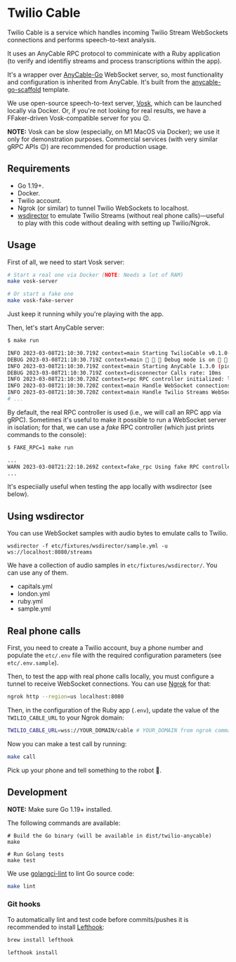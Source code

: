 # Twilio Cable

Twilio Cable is a service which handles incoming Twilio Stream WebSockets connections and performs speech-to-text analysis.

It uses an AnyCable RPC protocol to comminicate with a Ruby application (to verify and identifiy streams and process transcriptions within the app).

It's a wrapper over [AnyCable-Go][anycable-go] WebSocket server, so, most functionality and configuration is inherited from AnyCable. It's built from the [anycable-go-scaffold](https://github.com/anycable/anycable-go-scaffold) template.

We use open-source speech-to-text server, [Vosk][], which can be launched locally via Docker. Or, if you're not looking for real results, we have a FFaker-driven Vosk-compatible server for you 😉.

**NOTE:** Vosk can be slow (especially, on M1 MacOS via Docker); we use it only for demonstration purposes. Commercial services (with very similar gRPC APIs 😉) are recommended for production usage.

## Requirements

- Go 1.19+.
- Docker.
- Twilio account.
- Ngrok (or similar) to tunnel Twilio WebSockets to localhost.
- [wsdirector][] to emulate Twilio Streams (without real phone calls)—useful to play with this code without dealing with setting up Twilio/Ngrok.

## Usage

First of all, we need to start Vosk server:

```sh
# Start a real one via Docker (NOTE: Needs a lot of RAM)
make vosk-server

# Or start a fake one
make vosk-fake-server
```

Just keep it running whily you're playing with the app.

Then, let's start AnyCable server:

```sh
$ make run

INFO 2023-03-08T21:10:30.719Z context=main Starting TwilioCable v0.1.0-4117db3
DEBUG 2023-03-08T21:10:30.719Z context=main 🔧 🔧 🔧 Debug mode is on 🔧 🔧 🔧
INFO 2023-03-08T21:10:30.719Z context=main Starting AnyCable 1.3.0 (pid: 23406, open file limit: 122880, gomaxprocs: 8)
DEBUG 2023-03-08T21:10:30.719Z context=disconnector Calls rate: 10ms
INFO 2023-03-08T21:10:30.720Z context=rpc RPC controller initialized: localhost:50051 (concurrency: 28, enable_tls: false, proto_versions: v1)
INFO 2023-03-08T21:10:30.720Z context=main Handle WebSocket connections at http://localhost:8080/cable
INFO 2023-03-08T21:10:30.720Z context=main Handle Twilio Streams WebSocket connections at ws://localhost:8080/streams
# ...
```

By default, the real RPC controller is used (i.e., we will call an RPC app via gRPC). Sometimes it's useful to make it possible to run a WebSocket server in isolation; for that, we can use a _fake_ RPC controller (which just prints commands to the console):

```sh
$ FAKE_RPC=1 make run

...
WARN 2023-03-08T21:22:10.269Z context=fake_rpc Using fake RPC controller
...
```

It's especiially useful when testing the app locally with wsdirector (see below).

## Using wsdirector

You can use WebSocket samples with audio bytes to emulate calls to Twilio.

```shell
wsdirector -f etc/fixtures/wsdirector/sample.yml -u ws://localhost:8080/streams
```

We have a collection of audio samples in `etc/fixtures/wsdirector/`. You can use any of them.

- capitals.yml
- london.yml
- ruby.yml
- sample.yml

## Real phone calls

First, you need to create a Twilio account, buy a phone number and populate the `etc/.env` file with the required configuration parameters (see `etc/.env.sample`).

Then, to test the app with real phone calls locally, you must configure a tunnel to receive WebSocket connections. You can use [Ngrok][] for that:

```sh
ngrok http --region=us localhost:8080
```

Then, in the configuration of the Ruby app (`.env`), update the value of the `TWILIO_CABLE_URL` to your Ngrok domain:

```sh
TWILIO_CABLE_URL=wss://YOUR_DOMAIN/cable # YOUR_DOMAIN from ngrok command
```

Now you can make a test call by running:

```sh
make call
```

Pick up your phone and tell something to the robot 🤖.

## Development

**NOTE:** Make sure Go 1.19+ installed.

The following commands are available:

```shell
# Build the Go binary (will be available in dist/twilio-anycable)
make

# Run Golang tests
make test
```

We use [golangci-lint](https://golangci-lint.run) to lint Go source code:

```sh
make lint
```

### Git hooks

To automatically lint and test code before commits/pushes it is recommended to install [Lefthook][lefthook]:

```sh
brew install lefthook

lefthook install
```

[anycable-go]: https://github.com/anycable/anycable-go
[lefthook]: https://github.com/evilmartians/lefthook
[wsdirector]: https://github.com/palkan/wsdirector
[Ngrok]: https://ngrok.com
[Vosk]: https://github.com/alphacep/vosk-server
